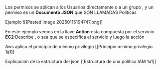 
Los permisos se aplican a los Usuarios directamente o a un grupo , y un permiso es un **Documento JSON** que SON LLAMADAS Políticas 


Ejemplo
![[Pasted image 20250115194747.png]]


En este ejemplo vemos en la llave **Action** esta compuesta por el servicio **EC2**:Describe , o sea que se especifica el servicio y luego la acción

Aws aplica el principio de mínimo privilegio [[Principio mínimo privilegio 1a1]]

Explicación de la estructura del json [[Estructura de una política IAM 1a1]]